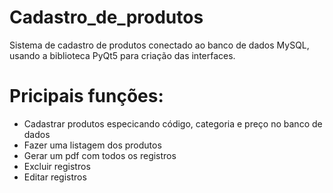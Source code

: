 # Cadastro_de_produtos
 Sistema de cadastro de produtos conectado ao banco de dados MySQL, usando a biblioteca PyQt5 para criação das interfaces.

 # Pricipais funções:
 * Cadastrar produtos especicando código, categoria e preço no banco de dados
 * Fazer uma listagem dos produtos
 * Gerar um pdf com todos os registros
 * Excluir registros
 * Editar registros
